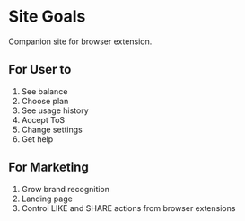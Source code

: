 # Site Goals

Companion site for browser extension.


## For User to

1. See balance
2. Choose plan
3. See usage history
4. Accept ToS
5. Change settings
6. Get help


## For Marketing

1. Grow brand recognition
2. Landing page
3. Control LIKE and SHARE actions from browser extensions
